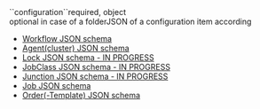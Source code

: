 <tr><td>``configuration``</td><td>required, object<br/>optional in case of a folder</td><td>JSON of a configuration item according
<ul>
	<li><a href="../../../../raml/jobscheduler/schemas/workflow/workflow-schema.json" target="workflow">Workflow JSON schema</a></li>
	<li><a href="../../../../raml/jobscheduler/schemas/agent/agentRef-schema.json" target="agent">Agent(cluster) JSON schema</a></li>
	<li><a href="../../../../raml/jobscheduler/schemas/lock/lock-schema.json" target="jobclass">Lock JSON schema - IN PROGRESS</a></li>
	<li><a href="../../../../raml/jobscheduler/schemas/jobclass/jobClass-schema.json" target="jobclass">JobClass JSON schema - IN PROGRESS</a></li>
	<li><a href="../../../../raml/jobscheduler/schemas/junction/junction-schema.json" target="junction">Junction JSON schema - IN PROGRESS</a></li>
	<li><a href="../../../../raml/jobscheduler/schemas/job/job-schema.json" target="job">Job JSON schema</a></li>
	<li><a href="../../../../raml/orderManagement/schemas/orders/orderTemplate-schema.json" target="order">Order(-Template) JSON schema</a></li>
</ul>
</td><td></td><td></td></tr>
